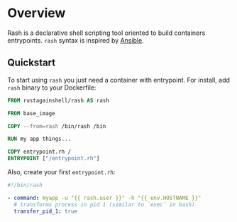 # Overview

Rash is a declarative shell scripting tool oriented to build containers entrypoints.
`rash` syntax is inspired by [Ansible](https://www.ansible.com/).

## Quickstart

To start using `rash` you just need a container with entrypoint.
For install, add `rash` binary to your Dockerfile:

```dockerfile
FROM rustagainshell/rash AS rash

FROM base_image

COPY --from=rash /bin/rash /bin

RUN my app things...

COPY entrypoint.rh /
ENTRYPOINT ["/entrypoint.rh"]
```

Also, create your first `entrypoint.rh`:

```yaml
#!/bin/rash

- command: myapp -u "{{ rash.user }}" -h "{{ env.HOSTNAME }}"
  # transforms process in pid 1 (similar to `exec` in bash)
  transfer_pid_1: true
```
